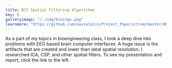 ```yaml
---
title: BCI Spatial Filtering Algorithms
key: 8
galleryimage: "/./img/braings.png"
learnmore: "https://github.com/naviatolin/Project_Papers/tree/master/BCI_Spatial_Filtering_Algorithms"
---
```

As a part of my topics in bioengineering class, I took a deep dive into problems with EEG based brain computer interfaces. A huge issue is the artifacts that are created and lower than ideal spatial resolution. I researched ICA, CSP, and other spatial filters. To see my presentation and report, click the link to the left. 